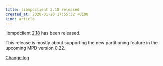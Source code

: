 ```yaml
---
title: libmpdclient 2.18 released
created_at: 2020-01-20 17:55:32 +0100
kind: article
---
```


libmpdclient
[2.18](http://www.musicpd.org/download/libmpdclient/2/libmpdclient-2.18.tar.xz)
has been released.

This release is mostly about supporting the new partitioning feature
in the upcoming MPD version 0.22.

[Change log](https://raw.githubusercontent.com/MusicPlayerDaemon/libmpdclient/v2.18/NEWS)
